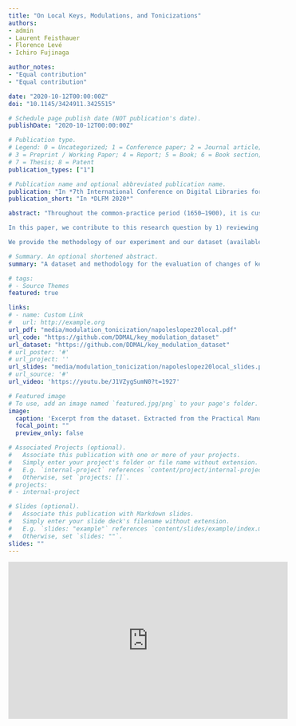 ```yaml
---
title: "On Local Keys, Modulations, and Tonicizations"
authors:
- admin
- Laurent Feisthauer
- Florence Levé
- Ichiro Fujinaga

author_notes:
- "Equal contribution"
- "Equal contribution"

date: "2020-10-12T00:00:00Z"
doi: "10.1145/3424911.3425515"

# Schedule page publish date (NOT publication's date).
publishDate: "2020-10-12T00:00:00Z"

# Publication type.
# Legend: 0 = Uncategorized; 1 = Conference paper; 2 = Journal article;
# 3 = Preprint / Working Paper; 4 = Report; 5 = Book; 6 = Book section;
# 7 = Thesis; 8 = Patent
publication_types: ["1"]

# Publication name and optional abbreviated publication name.
publication: "In *7th International Conference on Digital Libraries for Musicology*"
publication_short: "In *DLFM 2020*"

abstract: "Throughout the common-practice period (1650–1900), it is customary to find changes of musical key within a piece of music. In current music theory terminology, the concepts of modulation and tonicization are helpful to explain many of these changes of key. Conversely, in computational musicology and music information retrieval, the preferred way to denote changes of key are local key features, which are oftentimes predicted by computational models. Therefore, the three concepts, local keys, modulations, and tonicizations describe changes of key. What is, however, the relationship between the local keys, modulations, and tonicizations of the same musical fragment?

In this paper, we contribute to this research question by 1) reviewing the current methods of local-key estimation, 2) providing a new dataset with annotated modulations and tonicizations, and 3) applying all the annotations (i.e., local keys, modulations, and tonicizations) in an experiment that connects the three concepts together. In our experiment, instead of assuming the music-theoretical meaning of the local keys predicted by an algorithm, we evaluate whether these coincide better with the modulation or tonicization annotations of the same musical fragment. Three existing models of symbolic local-key estimation, together with the annotated modulations and tonicizations of five music theory textbooks are considered during our evaluation.

We provide the methodology of our experiment and our dataset (available at https://github.com/DDMAL/key_modulation_dataset) to motivate future research in the relationship between local keys, modulations, and tonicizations."

# Summary. An optional shortened abstract.
summary: "A dataset and methodology for the evaluation of changes of key"

# tags:
# - Source Themes
featured: true

links:
# - name: Custom Link
#   url: http://example.org
url_pdf: "media/modulation_tonicization/napoleslopez20local.pdf"
url_code: "https://github.com/DDMAL/key_modulation_dataset"
url_dataset: "https://github.com/DDMAL/key_modulation_dataset"
# url_poster: '#'
# url_project: ''
url_slides: "media/modulation_tonicization/napoleslopez20local_slides.pdf"
# url_source: '#'
url_video: 'https://youtu.be/J1VZygSumN0?t=1927'

# Featured image
# To use, add an image named `featured.jpg/png` to your page's folder.
image:
  caption: 'Excerpt from the dataset. Extracted from the Practical Manual of Harmony by Rimsky-Korsakov.'
  focal_point: ""
  preview_only: false

# Associated Projects (optional).
#   Associate this publication with one or more of your projects.
#   Simply enter your project's folder or file name without extension.
#   E.g. `internal-project` references `content/project/internal-project/index.md`.
#   Otherwise, set `projects: []`.
# projects:
# - internal-project

# Slides (optional).
#   Associate this publication with Markdown slides.
#   Simply enter your slide deck's filename without extension.
#   E.g. `slides: "example"` references `content/slides/example/index.md`.
#   Otherwise, set `slides: ""`.
slides: ""
---
```


<iframe width="560" height="315" src="https://www.youtube.com/embed/J1VZygSumN0?start=1927" frameborder="0" allow="accelerometer; autoplay; clipboard-write; encrypted-media; gyroscope; picture-in-picture" allowfullscreen></iframe>
